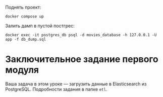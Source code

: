 Поднять проект:
```
docker compose up
```
Залить дамп в пустой постгрес:
```
docker exec -it postgres_db psql -d movies_database -h 127.0.0.1 -U app -f db_dump.sql
```

# Заключительное задание первого модуля

Ваша задача в этом уроке — загрузить данные в Elasticsearch из PostgreSQL. Подробности задания в папке `etl`.
